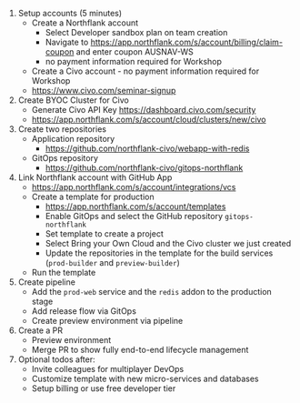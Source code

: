 1. Setup accounts (5 minutes)
    - Create a Northflank account
        - Select Developer sandbox plan on team creation
        - Navigate to https://app.northflank.com/s/account/billing/claim-coupon and enter coupon AUSNAV-WS
        - no payment information required for Workshop
    - Create a Civo account - no payment information required for Workshop
    -   https://www.civo.com/seminar-signup
2. Create BYOC Cluster for Civo
    - Generate Civo API Key https://dashboard.civo.com/security
    - https://app.northflank.com/s/account/cloud/clusters/new/civo
3. Create two repositories
    - Application repository 
        - https://github.com/northflank-civo/webapp-with-redis
    - GitOps repository
        - https://github.com/northflank-civo/gitops-northflank
4. Link Northflank account with GitHub App
    - https://app.northflank.com/s/account/integrations/vcs
    - Create a template for production
        - https://app.northflank.com/s/account/templates
        - Enable GitOps and select the GitHub repository `gitops-northflank`
        - Set template to create a project
        - Select Bring your Own Cloud and the Civo cluster we just created
        - Update the repositories in the template for the build services (`prod-builder` and `preview-builder`)
    - Run the template
5. Create pipeline
    - Add the `prod-web` service and the `redis` addon to the production stage
    - Add release flow via GitOps
    - Create preview environment via pipeline
6. Create a PR
    - Preview environment
    - Merge PR to show fully end-to-end lifecycle management
7. Optional todos after:
    - Invite colleagues for multiplayer DevOps
    - Customize template with new micro-services and databases
    - Setup billing or use free developer tier
